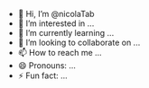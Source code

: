 - 👋 Hi, I’m @nicolaTab
- 👀 I’m interested in ...
- 🌱 I’m currently learning ...
- 💞️ I’m looking to collaborate on ...
- 📫 How to reach me ...
- 😄 Pronouns: ...
- ⚡ Fun fact: ...

<!---
nicolaTab/nicolaTab is a ✨ special ✨ repository because its `README.md` (this file) appears on your GitHub profile.
You can click the Preview link to take a look at your changes.
--->
